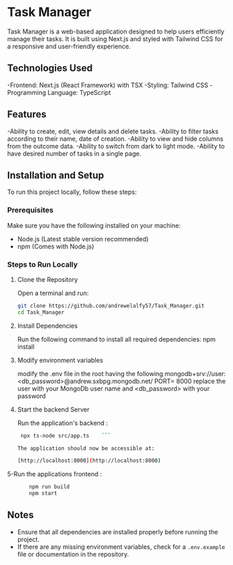 # Task Manager

Task Manager is a web-based application designed to help users efficiently manage their tasks. It is built using Next.js and styled with Tailwind CSS for a responsive and user-friendly experience.

## Technologies Used

-Frontend: Next.js (React Framework) with TSX
-Styling: Tailwind CSS
-Programming Language: TypeScript
## Features 
-Ability to create, edit, view details and delete tasks.
-Ability to filter tasks according to their name, date of creation.
-Ability to view and hide columns from the outcome data.
-Ability to switch from dark to light mode.
-Ability to have desired number of tasks in a single page.

## Installation and Setup

To run this project locally, follow these steps:

### Prerequisites

Make sure you have the following installed on your machine:

- Node.js (Latest stable version recommended)
- npm (Comes with Node.js)

### Steps to Run Locally

1. Clone the Repository

   Open a terminal and run:

   ```bash
   git clone https://github.com/andrewelalfy57/Task_Manager.git
   cd Task_Manager
   ```

2. Install Dependencies

   Run the following command to install all required dependencies:
   npm install
3. Modify environment variables
    
    modify the .env file in the root having the following 
    mongodb+srv://user:<db_password>@andrew.sxbpg.mongodb.net/
    PORT= 8000
    replace the user with your MongoDb user name and <db_password> with your password 

4. Start the backend Server

   Run the application's backend :

   ```bash
    npx ts-node src/app.ts    ```

   The application should now be accessible at:

   [http://localhost:8000](http://localhost:8000)

5-Run the applications frontend :
 ```bash
        npm run build 
        npm start
 ```

## Notes

- Ensure that all dependencies are installed properly before running the project.
- If there are any missing environment variables, check for a `.env.example` file or documentation in the repository.

